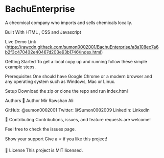 # BachuEnterprise
A checmical company who imports and sells chemicals locally.

Built With
HTML , CSS and Javascript



Live Demo Link (https://rawcdn.githack.com/sumon0002001/BachuEnterprise/a8a108ec7a6b2f3c470402e40467d203e93b1746/index.html)

Getting Started
To get a local copy up and running follow these simple example steps.

Prerequisites
One should have Google Chrome or a modern browser and any operating system such as Windows, Mac or Linux.

Setup
Download the zip or clone the repo and run index.html

Authors
👤 Author Mir Rawshan Ali

GitHub: @sumon0002001
Twitter: @Sumon0002009
LinkedIn: LinkedIn



🤝 Contributing
Contributions, issues, and feature requests are welcome!

Feel free to check the issues page.

Show your support
Give a ⭐️ if you like this project!

📝 License
This project is MIT licensed.

